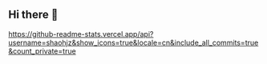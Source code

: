 ## Hi there 👋
https://github-readme-stats.vercel.app/api?username=shaohjz&show_icons=true&locale=cn&include_all_commits=true&count_private=true
<!--
**shaohjz/shaohjz** is a ✨ _special_ ✨ repository because its `README.md` (this file) appears on your GitHub profile.

Here are some ideas to get you started:

- 🔭 I’m currently working on ...
- 🌱 I’m currently learning ...
- 👯 I’m looking to collaborate on ...
- 🤔 I’m looking for help with ...
- 💬 Ask me about ...
- 📫 How to reach me: ...
- 😄 Pronouns: ...
- ⚡ Fun fact: ...
-->

